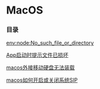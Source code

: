 # MacOS



### 目录



 [env:node:No_such_file_or_directory](env:node:No_such_file_or_directory.md) 

 [App启动时提示文件已损坏](App启动时提示文件已损坏.md) 

 [macos外接移动硬盘无法装载](macos外接移动硬盘无法装载.md) 

 [macos如何开启或关闭系统SIP](macos如何开启或关闭系统SIP.md) 


